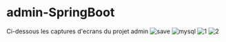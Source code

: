 # admin-SpringBoot
Ci-dessous les captures d'ecrans du projet admin
![save](https://user-images.githubusercontent.com/125835598/219985948-06dbc01c-891a-40d0-a5fb-67db9a9af69c.JPG)
![mysql](https://user-images.githubusercontent.com/125835598/219987081-a8674dcf-d0d1-4fba-97a4-428c603a5f1f.JPG)
![1](https://user-images.githubusercontent.com/125835598/219987084-d4d1e894-5918-4ad2-875e-002e185fe4fe.JPG)
![2](https://user-images.githubusercontent.com/125835598/219987124-86e1005b-f9d4-4c6e-9987-f9ff56cba19c.JPG)

